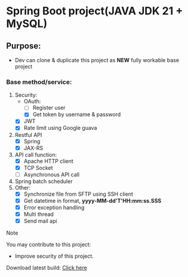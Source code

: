 # Spring Boot project(JAVA JDK 21 + MySQL)
## Purpose:
  - Dev can clone & duplicate this project as **NEW** fully workable base project
### Base method/service: 
  1. Security:
     - OAuth:
       - [ ] Register user
       - [x] Get token by username & password
     - [x] JWT
     - [x] Rate limit using Google guava
  3. Restful API
     - [x] Spring
     - [x] JAX-RS
  4. API call function:
     - [x] Apache HTTP client
     - [x] TCP Socket
     - [ ] Asynchronous API call
  5. Spring batch scheduler
  6. Other:
     - [x] Synchronize file from SFTP using SSH client
     - [x] Get datetime in format, **yyyy-MM-dd'T'HH:mm:ss.SSS**
     - [x] Error exception handling
     - [x] Multi thread
     - [x] Send mail api

> [!NOTE]
> You may contribute to this project:
> - Improve security of this project.

Download latest build: [Click here](placeholder)

